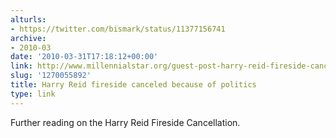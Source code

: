 ```yaml
---
alturls:
- https://twitter.com/bismark/status/11377156741
archive:
- 2010-03
date: '2010-03-31T17:18:12+00:00'
link: http://www.millennialstar.org/guest-post-harry-reid-fireside-canceled-because-of-politics/
slug: '1270055892'
title: Harry Reid fireside canceled because of politics
type: link
---
```


Further reading on the Harry Reid Fireside Cancellation.

